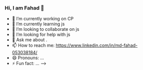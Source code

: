 ### Hi, I am Fahad 👋


- 🔭 I’m currently working on CP
- 🌱 I’m currently learning js
- 👯 I’m looking to collaborate on js
- 🤔 I’m looking for help with js
- 💬 Ask me about .
- 📫 How to reach me: https://www.linkedin.com/in/md-fahad-053038184/
- 😄 Pronouns: ...
- ⚡ Fun fact: ...
-->
